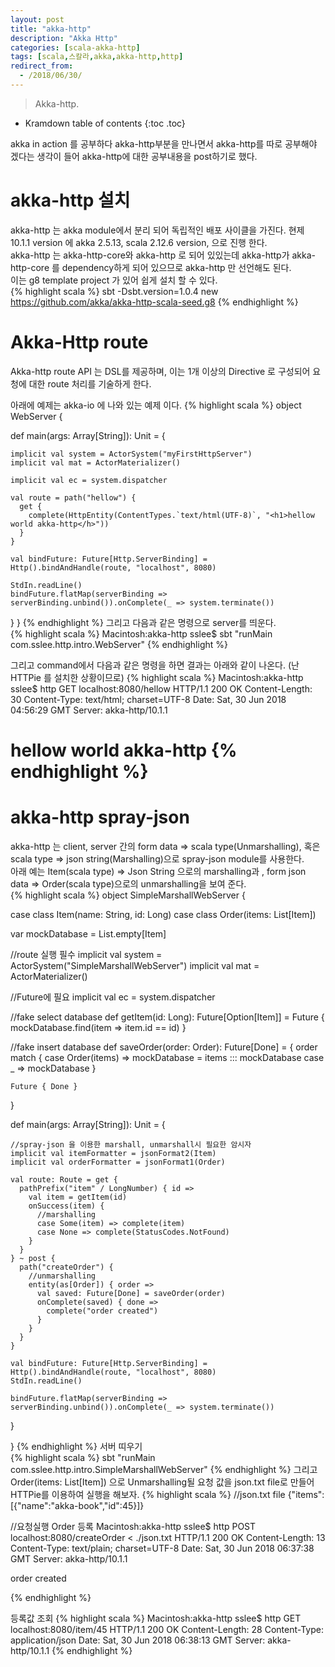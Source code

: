 ```yaml
---
layout: post
title: "akka-http"
description: "Akka Http"
categories: [scala-akka-http]
tags: [scala,스칼라,akka,akka-http,http]
redirect_from:
  - /2018/06/30/
---
```


> Akka-http.
>


* Kramdown table of contents
{:toc .toc}

akka in action 를 공부하다 akka-http부분을 만나면서 akka-http를 따로 공부해야 겠다는 생각이 들어 akka-http에 대한 공부내용을 post하기로 했다.  

# akka-http 설치
akka-http 는  akka module에서 분리 되어 독립적인 배포 사이클을 가진다. 현제 10.1.1 version 에 akka 2.5.13, scala 2.12.6 version,  으로 진행 한다.  
akka-http 는 akka-http-core와 akka-http 로 되어 있있는데 akka-http가 akka-http-core 를 dependency하게 되어 있으므로 akka-http 만 선언해도 된다.  
이는 g8 template project 가 있어 쉽게 설치 할 수 있다.  
{% highlight scala %}
sbt -Dsbt.version=1.0.4 new https://github.com/akka/akka-http-scala-seed.g8
{% endhighlight %}

# Akka-Http route
Akka-http route API 는 DSL를 제공하며, 이는 1개 이상의 Directive 로 구성되어 요청에 대한 route 처리를 기술하게 한다.  

아래에 예제는 akka-io 에 나와 있는 예제 이다.
{% highlight scala %}
object WebServer {

  def main(args: Array[String]): Unit = {

    implicit val system = ActorSystem("myFirstHttpServer")
    implicit val mat = ActorMaterializer()

    implicit val ec = system.dispatcher

    val route = path("hellow") {
      get {
        complete(HttpEntity(ContentTypes.`text/html(UTF-8)`, "<h1>hellow world akka-http</h>"))
      }
    }

    val bindFuture: Future[Http.ServerBinding] = Http().bindAndHandle(route, "localhost", 8080)

    StdIn.readLine()
    bindFuture.flatMap(serverBinding => serverBinding.unbind()).onComplete(_ => system.terminate())

  }
}
{% endhighlight %}
그리고 다음과 같은 명령으로 server를 띄운다.  
{% highlight scala %}
Macintosh:akka-http sslee$ sbt "runMain com.sslee.http.intro.WebServer"
{% endhighlight %}

그리고 command에서 다음과 같은 명령을 하면 결과는 아래와 같이 나온다. (난 HTTPie 를 설치한 상황이므로)
{% highlight scala %}
Macintosh:akka-http sslee$ http GET localhost:8080/hellow
HTTP/1.1 200 OK
Content-Length: 30
Content-Type: text/html; charset=UTF-8
Date: Sat, 30 Jun 2018 04:56:29 GMT
Server: akka-http/10.1.1

<h1>hellow world akka-http</h>
{% endhighlight %}

# akka-http spray-json
akka-http 는 client, server 간의  form data => scala type(Unmarshalling), 혹은 scala type => json string(Marshalling)으로 spray-json module를 사용한다.  
아래 예는 Item(scala type) => Json String 으로의 marshalling과 , form json data => Order(scala type)으로의 unmarshalling을 보여 준다.  
{% highlight scala %}
object SimpleMarshallWebServer {

  case class Item(name: String, id: Long)
  case class Order(items: List[Item])

  var mockDatabase = List.empty[Item]

  //route 실행 필수
  implicit val system = ActorSystem("SimpleMarshallWebServer")
  implicit val mat = ActorMaterializer()

  //Future에 필요
  implicit val ec = system.dispatcher

  //fake select database
  def getItem(id: Long): Future[Option[Item]] = Future {
    mockDatabase.find(item => item.id == id)
  }

  //fake insert database
  def saveOrder(order: Order): Future[Done] = {
    order match {
      case Order(items) =>
        mockDatabase = items ::: mockDatabase
      case _ => mockDatabase
    }

    Future { Done }
  }

  def main(args: Array[String]): Unit = {
    
    //spray-json 을 이용한 marshall, unmarshall시 필요한 암시자 
    implicit val itemFormatter = jsonFormat2(Item)
    implicit val orderFormatter = jsonFormat1(Order)

    val route: Route = get {
      pathPrefix("item" / LongNumber) { id =>
        val item = getItem(id)
        onSuccess(item) {
          //marshalling
          case Some(item) => complete(item)
          case None => complete(StatusCodes.NotFound)
        }
      }
    } ~ post {
      path("createOrder") {
        //unmarshalling
        entity(as[Order]) { order =>
          val saved: Future[Done] = saveOrder(order)
          onComplete(saved) { done =>
            complete("order created")
          }
        }
      }
    }

    val bindFuture: Future[Http.ServerBinding] = Http().bindAndHandle(route, "localhost", 8080)
    StdIn.readLine()

    bindFuture.flatMap(serverBinding => serverBinding.unbind()).onComplete(_ => system.terminate())

  }

}
{% endhighlight %}
서버 띠우기  
{% highlight scala %}
sbt "runMain com.sslee.http.intro.SimpleMarshallWebServer"
{% endhighlight %}
그리고 Order(items: List[Item]) 으로 Unmarshalling될 요청 값을 json.txt  file로 만들어 HTTPie를 이용하여 실행을 해보자.
{% highlight scala %}
//json.txt file
{"items":[{"name":"akka-book","id":45}]}

//요청실행 Order 등록 
Macintosh:akka-http sslee$ http POST localhost:8080/createOrder < ./json.txt
HTTP/1.1 200 OK
Content-Length: 13
Content-Type: text/plain; charset=UTF-8
Date: Sat, 30 Jun 2018 06:37:38 GMT
Server: akka-http/10.1.1

order created

{% endhighlight %}

등록값 조회
{% highlight scala %}
Macintosh:akka-http sslee$ http GET localhost:8080/item/45
HTTP/1.1 200 OK
Content-Length: 28
Content-Type: application/json
Date: Sat, 30 Jun 2018 06:38:13 GMT
Server: akka-http/10.1.1
{% endhighlight %}

[^1]: This is a footnote.

[kramdown]: https://kramdown.gettalong.org/
[Simple Texture]: https://github.com/yizeng/jekyll-theme-simple-texture
